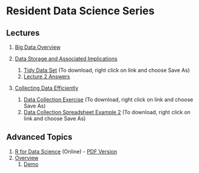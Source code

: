 Resident Data Science Series
================

Lectures
--------

1.  [Big Data Overview](https://bgulbis.github.io/Resident_Data_Science/lecture_01.html)
2.  [Data Storage and Associated Implications](https://bgulbis.github.io/Resident_Data_Science/lecture_02.html)
    1.  [Tidy Data Set](https://raw.githubusercontent.com/bgulbis/Resident_Data_Science/master/lecture_02_data_tidy.csv) (To download, right click on link and choose Save As)
    2.  [Lecture 2 Answers](https://bgulbis.github.io/Resident_Data_Science/lecture_02-notebook.nb.html)

3.  [Collecting Data Efficiently](https://bgulbis.github.io/Resident_Data_Science/lecture_03.html)
    1.  [Data Collection Exercise](https://github.com/bgulbis/Resident_Data_Science/blob/master/lecture_03_example_01_data_collection.xlsx) (To download, right click on link and choose Save As)
    2.  [Data Collection Spreadsheet Example 2](https://github.com/bgulbis/Resident_Data_Science/blob/master/lecture_03_example_02_data_collection.xlsx) (To download, right click on link and choose Save As)

Advanced Topics
---------------

1.  [R for Data Science](http://r4ds.had.co.nz/) (Online) - [PDF Version](https://github.com/bgulbis/Resident_Data_Science/raw/master/R_for_Data_Science.pdf)
2.  [Overview](https://github.com/bgulbis/Resident_Data_Science/blob/master/advanced_01.md)
    1.  [Demo](https://github.com/bgulbis/Resident_Data_Science/blob/master/demo.md)
